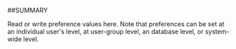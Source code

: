 

##SUMMARY

Read or write preference values here. Note that preferences can be set at an individual user's level, at user-group level, an database level, or system-wide level.



